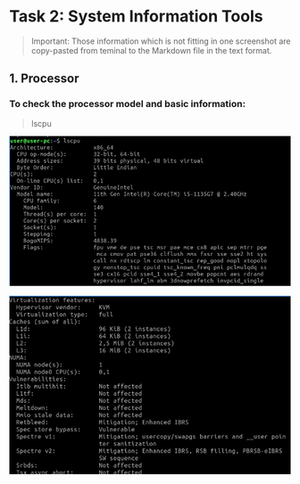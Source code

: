 # Task 2: System Information Tools

> Important: Those information which is not fitting in one screenshot are copy-pasted from teminal to the Markdown file in the text format.

## 1. Processor

### To check the processor model and basic information:
> lscpu


![Alt text](labu01.png)




![Alt text](lab7u1.png)




